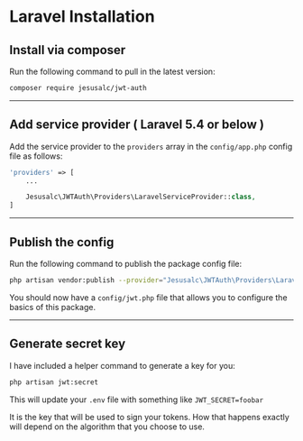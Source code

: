 # Laravel Installation

## Install via composer

Run the following command to pull in the latest version:

```bash
composer require jesusalc/jwt-auth
```

-------------------------------------------------------------------------------

## Add service provider ( Laravel 5.4 or below )

Add the service provider to the `providers` array in the `config/app.php` config file as follows:

```php
'providers' => [
    ...

    Jesusalc\JWTAuth\Providers\LaravelServiceProvider::class,
]
```

-------------------------------------------------------------------------------

## Publish the config

Run the following command to publish the package config file:

```bash
php artisan vendor:publish --provider="Jesusalc\JWTAuth\Providers\LaravelServiceProvider"
```

You should now have a `config/jwt.php` file that allows you to configure the basics of this package.

-------------------------------------------------------------------------------

## Generate secret key

I have included a helper command to generate a key for you:

```bash
php artisan jwt:secret
```

This will update your `.env` file with something like `JWT_SECRET=foobar`

It is the key that will be used to sign your tokens. How that happens exactly will depend
on the algorithm that you choose to use.
